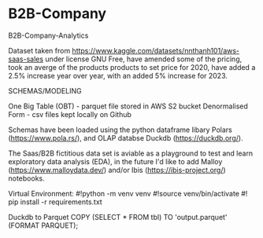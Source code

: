 # B2B-Company
 B2B-Company-Analytics


Dataset taken from https://www.kaggle.com/datasets/nnthanh101/aws-saas-sales under license GNU Free, have amended some of the pricing, took an averge of the products products to set price for 2020, have added a 2.5% increase year over year, with an added 5% increase for 2023.

SCHEMAS/MODELING

One Big Table (OBT) - parquet file stored in AWS S2 bucket Denormalised Form - csv files kept locally on Github

Schemas have been loaded using the python dataframe libary Polars (https://www.pola.rs/), and OLAP databse Duckdb (https://duckdb.org/).

The Saas/B2B fictitious data set is aviable as a playground to test and learn exploratory data analysis (EDA), in the future I'd like to add Malloy (https://www.malloydata.dev/) and/or Ibis (https://ibis-project.org/) notebooks.

Virtual Environment: #!python -m venv venv #!source venv/bin/activate #! pip install -r requirements.txt

Duckdb to Parquet
COPY (SELECT * FROM tbl) TO 'output.parquet' (FORMAT PARQUET);